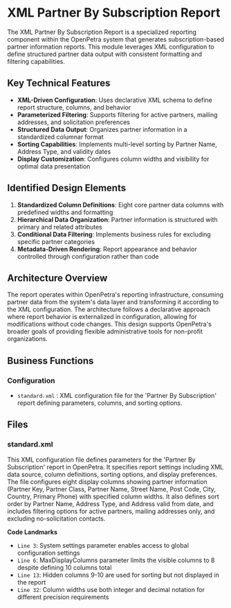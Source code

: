 # XML Partner By Subscription Report

The XML Partner By Subscription Report is a specialized reporting component within the OpenPetra system that generates subscription-based partner information reports. This module leverages XML configuration to define structured partner data output with consistent formatting and filtering capabilities.

## Key Technical Features

- **XML-Driven Configuration**: Uses declarative XML schema to define report structure, columns, and behavior
- **Parameterized Filtering**: Supports filtering for active partners, mailing addresses, and solicitation preferences
- **Structured Data Output**: Organizes partner information in a standardized columnar format
- **Sorting Capabilities**: Implements multi-level sorting by Partner Name, Address Type, and validity dates
- **Display Customization**: Configures column widths and visibility for optimal data presentation

## Identified Design Elements

1. **Standardized Column Definitions**: Eight core partner data columns with predefined widths and formatting
2. **Hierarchical Data Organization**: Partner information is structured with primary and related attributes
3. **Conditional Data Filtering**: Implements business rules for excluding specific partner categories
4. **Metadata-Driven Rendering**: Report appearance and behavior controlled through configuration rather than code

## Architecture Overview

The report operates within OpenPetra's reporting infrastructure, consuming partner data from the system's data layer and transforming it according to the XML configuration. The architecture follows a declarative approach where report behavior is externalized in configuration, allowing for modifications without code changes. This design supports OpenPetra's broader goals of providing flexible administrative tools for non-profit organizations.

## Business Functions

### Configuration
- `standard.xml` : XML configuration file for the 'Partner By Subscription' report defining parameters, columns, and sorting options.

## Files
### standard.xml

This XML configuration file defines parameters for the 'Partner By Subscription' report in OpenPetra. It specifies report settings including XML data source, column definitions, sorting options, and display preferences. The file configures eight display columns showing partner information (Partner Key, Partner Class, Partner Name, Street Name, Post Code, City, Country, Primary Phone) with specified column widths. It also defines sort order by Partner Name, Address Type, and Address valid from date, and includes filtering options for active partners, mailing addresses only, and excluding no-solicitation contacts.

 **Code Landmarks**
- `Line 3`: System settings parameter enables access to global configuration settings
- `Line 6`: MaxDisplayColumns parameter limits the visible columns to 8 despite defining 10 columns total
- `Line 13`: Hidden columns 9-10 are used for sorting but not displayed in the report
- `Line 32`: Column widths use both integer and decimal notation for different precision requirements

[Generated by the Sage AI expert workbench: 2025-03-30 02:22:57  https://sage-tech.ai/workbench]: #